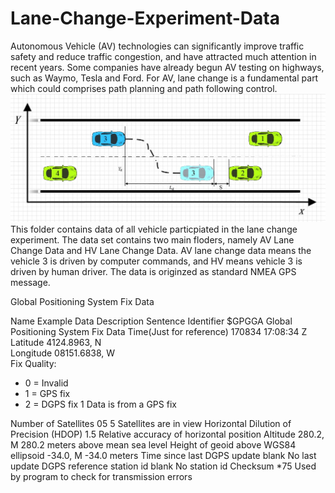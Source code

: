# Lane-Change-Experiment-Data
Autonomous Vehicle (AV) technologies can significantly improve traffic safety and reduce traffic congestion, and have attracted much attention in recent years. Some companies have already begun AV testing on highways, such as Waymo, Tesla and Ford. For AV, lane change is a fundamental part which could comprises path planning and path following control.
![](https://github.com/sgzzgit/Autonomous-Vehicle-Lane-Change-Experiment-Data/blob/master/Lane%20Change.JPG)
This folder contains data of all vehicle particpiated in the lane change experiment.
The data set contains two main floders, namely AV Lane Change Data and HV Lane Change Data. AV lane change data means the vehicle 3 is driven by computer commands, and HV means vehicle 3 is driven by human driver.
The data is originzed as standard NMEA GPS message. 

Global Positioning System Fix Data

Name									Example Data	Description
Sentence Identifier						$GPGGA			Global Positioning System Fix Data
Time(Just for reference)				170834			17:08:34 Z
Latitude								4124.8963, N	
Longitude								08151.6838, W	
Fix Quality:
- 0 = Invalid
- 1 = GPS fix
- 2 = DGPS fix	1	Data is from a GPS fix

Number of Satellites					05				5 Satellites are in view
Horizontal Dilution of Precision (HDOP)	1.5				Relative accuracy of horizontal position
Altitude								280.2, M		280.2 meters above mean sea level
Height of geoid above WGS84 ellipsoid	-34.0, M		-34.0 meters
Time since last DGPS update	blank		No 	last update
DGPS reference station id	blank	No station id
Checksum								*75				Used by program to check for transmission errors
